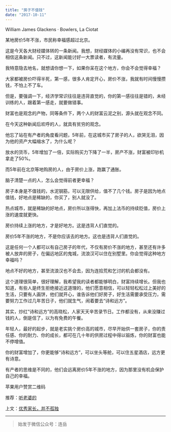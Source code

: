 ```yaml
---
title: "房子不值钱"
date: "2017-10-11"
---
```


William James Glackens · Bowlers, La Ciotat

某地房价5年不涨，市民称幸福感超过北京。

这是今天各大财经媒体转的一条新闻。我想，财经媒体的小编再没有常识，也不会相信这条新闻。只不过，这新闻能讨好一大票读者，有流量。

我特意隐去地名，就想请你想一下，如果你呆在这个地方，你会不会觉得幸福？

大家都被房价吓得半死，第一感，很多人肯定开心，房价不涨，我就有时间慢慢攒钱，不怕上不了车。

但是，要强调一下，经济学常识往往是违背直觉的，你的第一感往往是错的，未经训练的人，跟着第一感走，就要做错事。

财富也是观念的产物，同等条件下，两个人的财富云泥之别，源头就在观念不同。

在今天这种新闻后欢呼的人，就具有贫穷的观念。

他忘了站在有产者的角度看问题，5年前，在这城市买了房子的人，欲哭无泪，因为他的资产大幅缩水了，为什么呢？

放水的货币，5年增加了一倍，实际购买力下降了一半，房产不涨，财富被印钞机拿走了50%。

而5年前在北京等地购房的人，由于房价上涨，跑赢了通胀。

脑子清楚一点的人，怎么会觉得前者更幸福？

房子本身是不值钱的，水泥钢筋，可以无限供给，值不了几个钱。房子是因为地点值钱，好地点是稀缺的，你买了，别人就没了。

热点城市，就是稀缺的好地点，房价所以涨得快，再加上法币的持续贬值，房价上涨的速度就更快。

房价持续上涨的地方，才是好地方。这是违背人们直觉的。

房价5年不涨的地方，不是你应该去的地方。这也是违背人们直觉的。

这是任何一个人都可以有自己房子的年代，不仅有房价不涨的地方，甚至还有许多被人放弃的房子，在偏远地区的鬼城，流浪汉可以住在别墅里。你会觉得这种地方幸福吗？

地点不好的地方，甚至流浪汉也不会去，因为连拾荒和乞讨的机会都没有。

这个道理很简单，很好理解，我希望我的读者都能够明白，财富持续增长。但我也知道，有些人是终生拒绝接近这道理的，他们愿意相信，可以轻轻松松过上美好的生活，只要有人画饼，他们就开心，谁告诉他们好房子，好生活需要承受压力，需要努力工作过几年苦日子，他们就生气，闹着要去“诗和远方”。

其实，炒红“诗和远方”的高晓松，人家天天辛苦录节日。工作都没有，从来没赚过钱的人，倒是信了，以为有免费的午餐。

年轻人，最好的起步，就是老实挑个房价高的城市，尽早开始供一套房子，你的责任感、你的耐力、你的成长，都可在几十年的供房过程中得以锻炼，你的财富也能不停增值。

你的财富增加了，你更能够“诗和远方”，可以坐头等舱，可以住五星酒店，远方更有诗意。

有产者的思维是不同的，他们会远离房价5年不涨的地方，因为那里没有机会保护自己的幸福。

苹果用户赞赏二维码

推荐：[听老婆的](http://mp.weixin.qq.com/s?__biz=MjM5NDU0Mjk2MQ==&mid=2651623413&idx=1&sn=edd3cb743e19033dd775412813a6314c&chksm=bd7e0beb8a0982fdf42398476fa986c7a560044d62efc55c54fa5ebcd2b4a76fc8d992ef0a87&scene=21#wechat_redirect)  

上文：[优秀家长，并不孤独](http://mp.weixin.qq.com/s?__biz=MjM5NDU0Mjk2MQ==&mid=2651623599&idx=1&sn=4d1441228bd70ec47b109c811edd96af&chksm=bd7e14b18a099da7b05807a541eb7e2c552b48c95930aa3cc3d671a172ce6c5f239d759ce3f3&scene=21#wechat_redirect) 

* * *

> 始发于微信公众号：连岳
